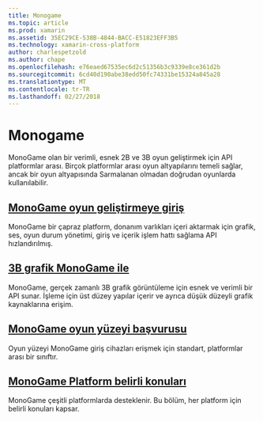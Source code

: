 ```yaml
---
title: Monogame
ms.topic: article
ms.prod: xamarin
ms.assetid: 35EC29CE-538B-4844-BACC-E51823EFF3B5
ms.technology: xamarin-cross-platform
author: charlespetzold
ms.author: chape
ms.openlocfilehash: e76eaed67535ec6d2c51356b3c9339e8ce361d2b
ms.sourcegitcommit: 6cd40d190abe38edd50fc74331be15324a845a28
ms.translationtype: MT
ms.contentlocale: tr-TR
ms.lasthandoff: 02/27/2018
---
```

# <a name="monogame"></a>Monogame

MonoGame olan bir verimli, esnek 2B ve 3B oyun geliştirmek için API platformlar arası. Birçok platformlar arası oyun altyapılarını temeli sağlar, ancak bir oyun altyapısında Sarmalanan olmadan doğrudan oyunlarda kullanılabilir.

## <a name="introduction-to-game-development-with-monogamegraphics-gamesmonogameintroductionindexmd"></a>[MonoGame oyun geliştirmeye giriş](~/graphics-games/monogame/introduction/index.md)

MonoGame bir çapraz platform, donanım varlıkları içeri aktarmak için grafik, ses, oyun durum yönetimi, giriş ve içerik işlem hattı sağlama API hızlandırılmış.

## <a name="3d-graphics-with-monogamegraphics-gamesmonogame3dindexmd"></a>[3B grafik MonoGame ile](~/graphics-games/monogame/3d/index.md)

MonoGame, gerçek zamanlı 3B grafik görüntüleme için esnek ve verimli bir API sunar. İşleme için üst düzey yapılar içerir ve ayrıca düşük düzeyli grafik kaynaklarına erişim.

## <a name="monogame-gamepad-referencegraphics-gamesmonogameinputmd"></a>[MonoGame oyun yüzeyi başvurusu](~/graphics-games/monogame/input.md)

Oyun yüzeyi MonoGame giriş cihazları erişmek için standart, platformlar arası bir sınıftır.

## <a name="monogame-platform-specific-considerationsgraphics-gamesmonogameplatformsindexmd"></a>[MonoGame Platform belirli konuları](~/graphics-games/monogame/platforms/index.md)

MonoGame çeşitli platformlarda desteklenir. Bu bölüm, her platform için belirli konuları kapsar.

